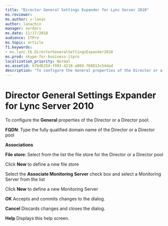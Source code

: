 ```yaml
---
title: "Director General Settings Expander for Lync Server 2010"
ms.reviewer: 
ms.author: v-lanac
author: lanachin
manager: serdars
ms.date: 11/17/2018
audience: ITPro
ms.topic: article
f1.keywords:
- ms.lync.tb.DirectorGeneralSettingsExpander2010
ms.prod: skype-for-business-itpro
localization_priority: Normal
ms.assetid: 67bd625d-f093-4218-a869-768813c54dad
description: "To configure the General properties of the Director or a Director pool:"
---
```


# Director General Settings Expander for Lync Server 2010
 
To configure the **General** properties of the Director or a Director pool:
  
 **FQDN**: Type the fully qualified domain name of the Director or a Director pool
  
 **Associations**
  
 **File store**: Select from the list the file store for the Director or a Director pool
  
Click **New** to define a new file store
  
Select the **Associate Monitoring Server** check box and select a Monitoring Server from the list
  
Click **New** to define a new Monitoring Server
  
 **OK** Accepts and commits changes to the dialog.
  
 **Cancel** Discards changes and closes the dialog.
  
 **Help** Displays this help screen.
  

